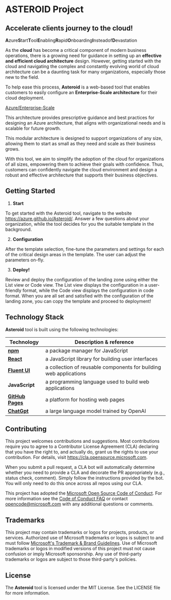 # ASTEROID Project

## Accelerate clients journey to the cloud!

**A**zure**S**tart**T**ool**E**nabling**R**apid**O**nboarding**I**nsteadof**D**evastation

As the **cloud** has become a critical component of modern business operations, there is a growing need for guidance in setting up an **effective and efficient cloud architecture** design. However, getting started with the cloud and navigating the complex and constantly evolving world of cloud architecture can be a daunting task for many organizations, especially those new to the field.

To help ease this process, **Asteroid** is a web-based tool that enables customers to easily configure an **Enterprise-Scale architecture** for their cloud deployment.

[Azure/Enterprise-Scale](https://github.com/Azure/Enterprise-Scale)

This architecture provides prescriptive guidance and best practices for designing an Azure architecture, that aligns with organizational needs and is scalable for future growth.

This modular architecture is designed to support organizations of any size, allowing them to start as small as they need and scale as their business grows.

With this tool, we aim to simplify the adoption of the cloud for organizations of all sizes, empowering them to achieve their goals with confidence. Thus, customers can confidently navigate the cloud environment and design a robust and effective architecture that supports their business objectives.

## Getting Started

1. **Start**

To get started with the Asteroid tool, navigate to the website https://azure.github.io/Asteroid/. Answer a few questions about your organization, while the tool decides for you the suitable template in the background.

2. **Configuration**

After the template selection, fine-tune the parameters and settings for each of the critical design areas in the template. The user can adjust the parameters on-fly.

3. **Deploy!**

Review and deploy the configuration of the landing zone using either the List view or Code view. The List view displays the configuration in a user-friendly format, while the Code view displays the configuration in code format.
When you are all set and satisfied with the configuration of the landing zone, you can copy the template and proceed to deployment!

## Technology Stack
**Asteroid** tool is built using the following technologies:

Technology | Description & reference
|----|-----|
| [**npm**](https://github.com/facebook/create-react-app) | a package manager for JavaScript|
| [**React**](https://reactjs.org/) | a JavaScript library for building user interfaces|
| [**Fluent UI**](https://developer.microsoft.com/en-us/fluentui) | a collection of reusable components for building web applications|
| **JavaScript** | a programming language used to build web applications|
| [**GitHub Pages**](https://pages.github.com/) | a platform for hosting web pages|
| [**ChatGpt**](https://openai.com/blog/chatgpt) | a large language model trained by OpenAI|

## Contributing

This project welcomes contributions and suggestions. Most contributions require you to agree to a
Contributor License Agreement (CLA) declaring that you have the right to, and actually do, grant us
the rights to use your contribution. For details, visit https://cla.opensource.microsoft.com.

When you submit a pull request, a CLA bot will automatically determine whether you need to provide
a CLA and decorate the PR appropriately (e.g., status check, comment). Simply follow the instructions
provided by the bot. You will only need to do this once across all repos using our CLA.

This project has adopted the [Microsoft Open Source Code of Conduct](https://opensource.microsoft.com/codeofconduct/).
For more information see the [Code of Conduct FAQ](https://opensource.microsoft.com/codeofconduct/faq/) or
contact [opencode@microsoft.com](mailto:opencode@microsoft.com) with any additional questions or comments.

## Trademarks

This project may contain trademarks or logos for projects, products, or services. Authorized use of Microsoft
trademarks or logos is subject to and must follow
[Microsoft's Trademark & Brand Guidelines](https://www.microsoft.com/en-us/legal/intellectualproperty/trademarks/usage/general).
Use of Microsoft trademarks or logos in modified versions of this project must not cause confusion or imply Microsoft sponsorship.
Any use of third-party trademarks or logos are subject to those third-party's policies.

## License

The **Asteroid** tool is licensed under the MIT License. See the LICENSE file for more information.
